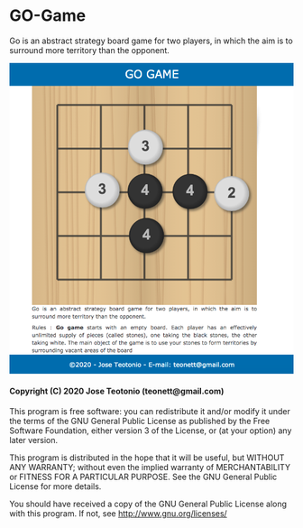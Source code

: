 # GO-Game


<p>Go is an abstract strategy board game for two players, in which the aim is to surround more territory than the opponent. </p>

<img src="https://github.com/teonett/GO-Game/blob/master/img/preview.png">

<h4>Copyright (C) 2020 Jose Teotonio (teonett@gmail.com)</h4>

<p>
This program is free software: you can redistribute it and/or modify it under the terms of the GNU General Public License as published by
the Free Software Foundation, either version 3 of the License, or (at your option) any later version.

This program is distributed in the hope that it will be useful, but WITHOUT ANY WARRANTY; without even the implied warranty of
MERCHANTABILITY or FITNESS FOR A PARTICULAR PURPOSE.  See the GNU General Public License for more details.

You should have received a copy of the GNU General Public License along with this program.  If not, see <http://www.gnu.org/licenses/>
</p>